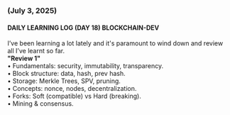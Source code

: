 ### (July 3, 2025)  
#### DAILY LEARNING LOG (DAY 18) BLOCKCHAIN-DEV  
I’ve been learning a lot lately and it's paramount to wind down and review all I’ve learnt so far.  
**"Review 1"**  
• Fundamentals: security, immutability, transparency.  
• Block structure: data, hash, prev hash.  
• Storage: Merkle Trees, SPV, pruning.  
• Concepts: nonce, nodes, decentralization.  
• Forks: Soft (compatible) vs Hard (breaking).  
• Mining & consensus.